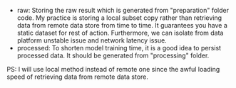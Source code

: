 - raw: Storing the raw result which is generated from "preparation" folder code. 
  My practice is storing a local subset copy rather than retrieving data from remote data store from time to time. 
  It guarantees you have a static dataset for rest of action. 
  Furthermore, we can isolate from data platform unstable issue and network latency issue.
- processed: To shorten model training time, it is a good idea to persist processed data. It should be generated from "processing" folder.

PS: I will use local method instead of remote one since the awful loading speed of retrieving data from remote data store.